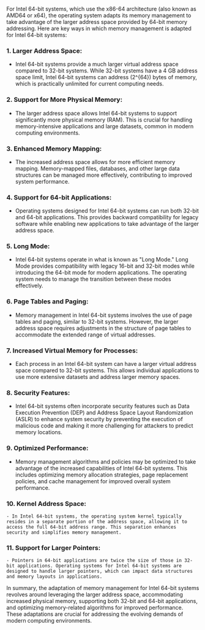 For Intel 64-bit systems, which use the x86-64 architecture (also known as AMD64 or x64), the operating system adapts its memory management to take advantage of the larger address space provided by 64-bit memory addressing. Here are key ways in which memory management is adapted for Intel 64-bit systems:

### 1. **Larger Address Space:**
   - Intel 64-bit systems provide a much larger virtual address space compared to 32-bit systems. While 32-bit systems have a 4 GB address space limit, Intel 64-bit systems can address \(2^{64}\) bytes of memory, which is practically unlimited for current computing needs.

### 2. **Support for More Physical Memory:**
   - The larger address space allows Intel 64-bit systems to support significantly more physical memory (RAM). This is crucial for handling memory-intensive applications and large datasets, common in modern computing environments.

### 3. **Enhanced Memory Mapping:**
   - The increased address space allows for more efficient memory mapping. Memory-mapped files, databases, and other large data structures can be managed more effectively, contributing to improved system performance.

### 4. **Support for 64-bit Applications:**
   - Operating systems designed for Intel 64-bit systems can run both 32-bit and 64-bit applications. This provides backward compatibility for legacy software while enabling new applications to take advantage of the larger address space.

### 5. **Long Mode:**
   - Intel 64-bit systems operate in what is known as "Long Mode." Long Mode provides compatibility with legacy 16-bit and 32-bit modes while introducing the 64-bit mode for modern applications. The operating system needs to manage the transition between these modes effectively.

### 6. **Page Tables and Paging:**
   - Memory management in Intel 64-bit systems involves the use of page tables and paging, similar to 32-bit systems. However, the larger address space requires adjustments in the structure of page tables to accommodate the extended range of virtual addresses.

### 7. **Increased Virtual Memory for Processes:**
   - Each process in an Intel 64-bit system can have a larger virtual address space compared to 32-bit systems. This allows individual applications to use more extensive datasets and address larger memory spaces.

### 8. **Security Features:**
   - Intel 64-bit systems often incorporate security features such as Data Execution Prevention (DEP) and Address Space Layout Randomization (ASLR) to enhance system security by preventing the execution of malicious code and making it more challenging for attackers to predict memory locations.

### 9. **Optimized Performance:**
   - Memory management algorithms and policies may be optimized to take advantage of the increased capabilities of Intel 64-bit systems. This includes optimizing memory allocation strategies, page replacement policies, and cache management for improved overall system performance.

### 10. **Kernel Address Space:**
    - In Intel 64-bit systems, the operating system kernel typically resides in a separate portion of the address space, allowing it to access the full 64-bit address range. This separation enhances security and simplifies memory management.

### 11. **Support for Larger Pointers:**
    - Pointers in 64-bit applications are twice the size of those in 32-bit applications. Operating systems for Intel 64-bit systems are designed to handle larger pointers, which can impact data structures and memory layouts in applications.

In summary, the adaptation of memory management for Intel 64-bit systems revolves around leveraging the larger address space, accommodating increased physical memory, supporting both 32-bit and 64-bit applications, and optimizing memory-related algorithms for improved performance. These adaptations are crucial for addressing the evolving demands of modern computing environments.
